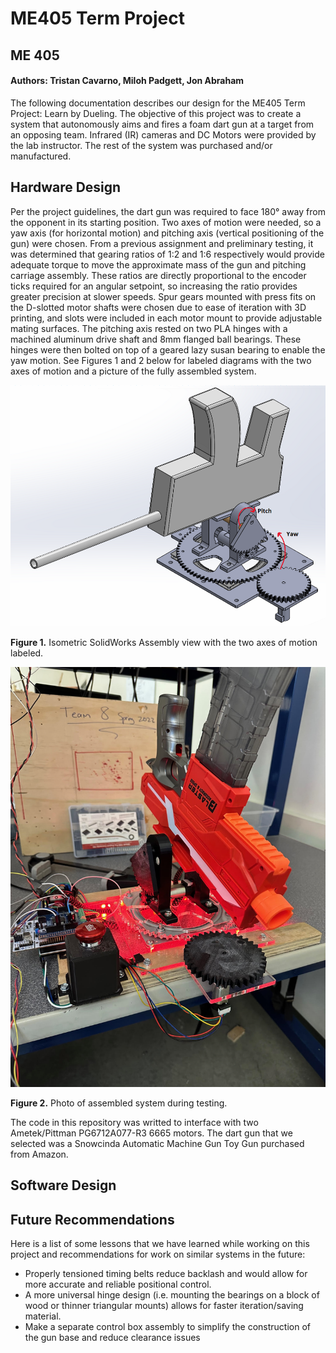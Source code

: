 # ME405 Term Project 
## ME 405 
#### **Authors: Tristan Cavarno, Miloh Padgett, Jon Abraham**

The following documentation describes our design for the ME405 Term Project: Learn by Dueling. The objective of this project was to create 
a system that autonomously aims and fires a foam dart gun at a target from an opposing team. Infrared (IR) cameras and DC Motors were provided 
by the lab instructor. The rest of the system was purchased and/or manufactured.


## Hardware Design
Per the project guidelines, the dart gun was required to face 180&deg; away from the opponent in its starting position. Two axes of motion were needed,
so a yaw axis (for horizontal motion) and pitching axis (vertical positioning of the gun) were chosen. From a previous assignment and preliminary
testing, it was determined that gearing ratios of 1:2 and 1:6 respectively would provide adequate torque to move the approximate mass of the gun and 
pitching carriage assembly. These ratios are directly proportional to the encoder ticks required for an angular setpoint, so increasing the ratio
provides greater precision at slower speeds. Spur gears mounted with press fits on the D-slotted motor shafts were chosen due to ease of iteration with 3D printing, and slots 
were included in each motor mount to provide adjustable mating surfaces. The pitching axis rested on two PLA hinges with a machined aluminum drive shaft and 8mm flanged ball
bearings. These hinges were then bolted on top of a geared lazy susan bearing to enable the yaw motion. See Figures 1 and 2 below for labeled diagrams with the two axes of 
motion and a picture of the fully assembled system. 

![Figure 1. CAD Model](CAD.png)

**Figure 1.** Isometric SolidWorks Assembly view with the two axes of motion labeled. 

![Figure 2. Picture of Entire Assembly](turret_pic.png)

**Figure 2.** Photo of assembled system during testing. 

The code in this repository was writted to interface with two Ametek/Pittman PG6712A077-R3 6665 motors. The dart gun that we selected was a Snowcinda Automatic Machine Gun Toy Gun
purchased from Amazon. 


## Software Design


## Future Recommendations

Here is a list of some lessons that we have learned while working on this project and recommendations for work on similar systems in the future:
- Properly tensioned timing belts reduce backlash and would allow for more accurate and reliable positional control.
- A more universal hinge design (i.e. mounting the bearings on a block of wood or thinner triangular mounts) allows for faster iteration/saving material.
- Make a separate control box assembly to simplify the construction of the gun base and reduce clearance issues 
